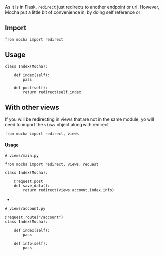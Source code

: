 
As it is in Flask, `redirect` just redirects to another endpoint or url. However, Mocha put a little bit of
convenience in, by doing self reference or


## Import

    from mocha import redirect

## Usage

    class Index(Mocha):

        def index(self):
            pass

        def post(self):
            return redirect(self.index)


## With other views

If you will be redirecting in views that are not in the same module, yo will need to import the `views` object along
with redirect

    from mocha import redirect, views

#### Usage

    # views/main.py

    from mocha import redirect, views, request

    class Index(Mocha):

        @request.post
        def save_data():
            return redirect(views.account.Index.info)



-

    # views/account.py

    @request.route("/account")
    class Index(Mocha):

        def index(self):
            pass

        def info(self):
            pass